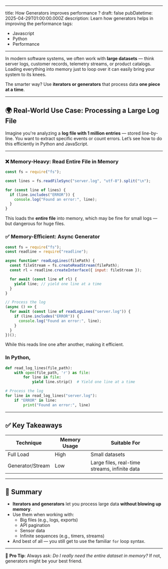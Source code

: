 
---
title: How Generators improves performance ?
draft: false
pubDatetime: 2025-04-29T01:00:00.000Z
description: Learn how generators helps in improving the performance
tags:
  - Javascript
  - Python
  - Performance
---

In modern software systems, we often work with **large datasets** — think server logs, customer records, telemetry streams, or product catalogs. Loading everything into memory just to loop over it can easily bring your system to its knees.

The smarter way? Use **iterators or generators** that process data **one piece at a time**.

---

## 🌍 Real-World Use Case: Processing a Large Log File

Imagine you're analyzing a **log file with 1 million entries** — stored line-by-line. You want to extract specific events or count errors. Let’s see how to do this efficiently in Python and JavaScript.

---

### ❌ Memory-Heavy: Read Entire File in Memory

```js
const fs = require("fs");

const lines = fs.readFileSync("server.log", "utf-8").split("\n");

for (const line of lines) {
  if (line.includes("ERROR")) {
    console.log("Found an error:", line);
  }
}
```
This loads the **entire file** into memory, which may be fine for small logs — but dangerous for huge files.

### ✅ Memory-Efficient: Async Generator

```js
const fs = require("fs");
const readline = require("readline");

async function* readLogLines(filePath) {
  const fileStream = fs.createReadStream(filePath);
  const rl = readline.createInterface({ input: fileStream });

  for await (const line of rl) {
    yield line; // yield one line at a time
  }
}

// Process the log
(async () => {
  for await (const line of readLogLines("server.log")) {
    if (line.includes("ERROR")) {
      console.log("Found an error:", line);
    }
  }
})();
```
While this reads line one after another, making it efficient.



### In Python,

```py
def read_log_lines(file_path):
    with open(file_path, 'r') as file:
        for line in file:
            yield line.strip()  # Yield one line at a time

# Process the log
for line in read_log_lines("server.log"):
    if "ERROR" in line:
        print("Found an error:", line)

```

---

## ✅ Key Takeaways

| Technique        | Memory Usage | Suitable For            |
|------------------|--------------|--------------------------|
| Full Load        | High         | Small datasets           |
| Generator/Stream | Low          | Large files, real-time streams, infinite data |

---

## 🧠 Summary

- **Iterators and generators** let you process large data **without blowing up memory**.
- Use them when working with:
  - Big files (e.g., logs, exports)
  - API pagination
  - Sensor data
  - Infinite sequences (e.g., timers, streams)
- And best of all — you still get to use the familiar `for` loop syntax.

---

📌 **Pro Tip**: Always ask: *Do I really need the entire dataset in memory?*  If not, generators might be your best friend.
